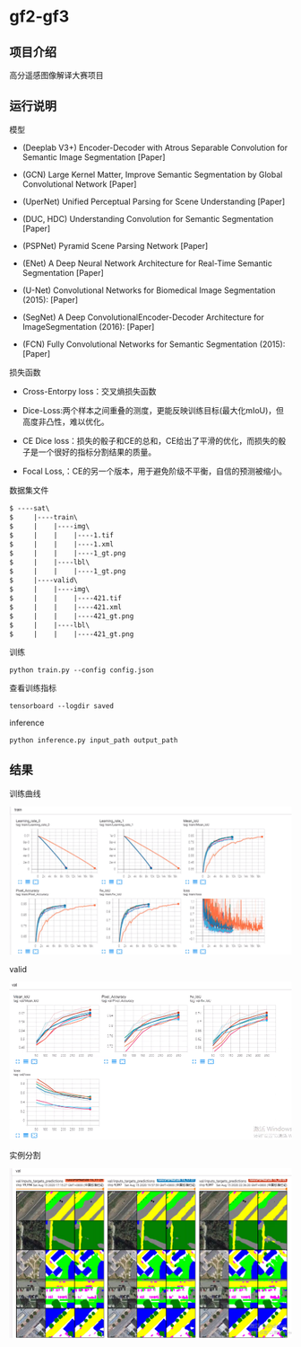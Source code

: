 # gf2-gf3

## 项目介绍

高分遥感图像解译大赛项目

## 运行说明

模型

- (Deeplab V3+) Encoder-Decoder with Atrous Separable Convolution for Semantic Image Segmentation [Paper]

- (GCN) Large Kernel Matter, Improve Semantic Segmentation by Global Convolutional Network [Paper]

- (UperNet) Unified Perceptual Parsing for Scene Understanding [Paper]

- (DUC, HDC) Understanding Convolution for Semantic Segmentation [Paper]

- (PSPNet) Pyramid Scene Parsing Network [Paper]

- (ENet) A Deep Neural Network Architecture for Real-Time Semantic Segmentation [Paper]

- (U-Net) Convolutional Networks for Biomedical Image Segmentation (2015): [Paper]

- (SegNet) A Deep ConvolutionalEncoder-Decoder Architecture for ImageSegmentation (2016): [Paper]

- (FCN) Fully Convolutional Networks for Semantic Segmentation (2015): [Paper]


损失函数

- Cross-Entorpy loss：交叉熵损失函数

- Dice-Loss:两个样本之间重叠的测度，更能反映训练目标(最大化mIoU)，但高度非凸性，难以优化。


- CE Dice loss：损失的骰子和CE的总和，CE给出了平滑的优化，而损失的骰子是一个很好的指标分割结果的质量。

- Focal Loss,：CE的另一个版本，用于避免阶级不平衡，自信的预测被缩小。

数据集文件

```shell
$ ----sat\
$     |----train\
$     |    |----img\
$     |    |    |----1.tif
$     |    |    |----1.xml
$     |    |    |----1_gt.png
$     |    |----lbl\
$     |    |    |----1_gt.png
$     |----valid\
$     |    |----img\
$     |    |    |----421.tif
$     |    |    |----421.xml
$     |    |    |----421_gt.png
$     |    |----lbl\
$     |    |    |----421_gt.png

```
训练

```
python train.py --config config.json
```



查看训练指标

```
tensorboard --logdir saved
```


inference

```
python inference.py input_path output_path
```
## 结果
训练曲线

<img src='images/1.png' width=600>

valid

<img src='images/2.png' width=600>

实例分割

<img src='images/3.png' width=600>
